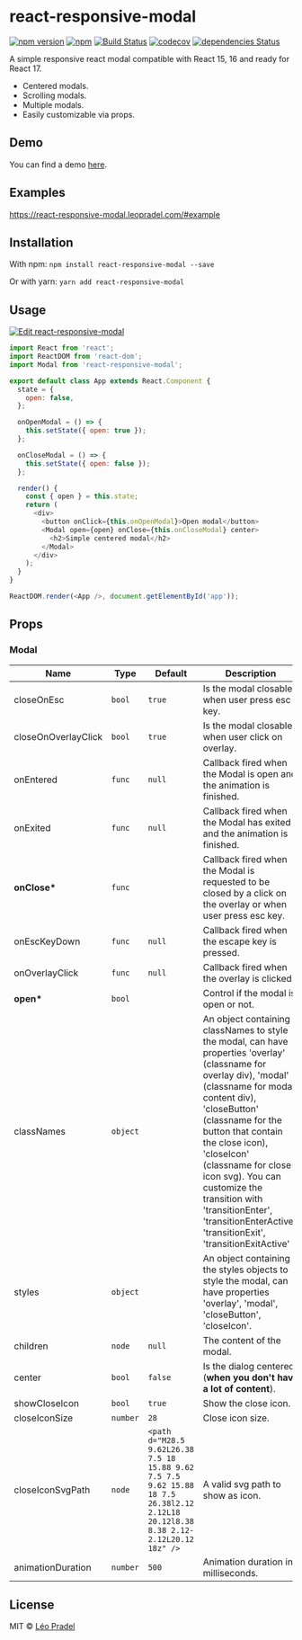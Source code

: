# react-responsive-modal

[![npm version](https://badge.fury.io/js/react-responsive-modal.svg)](https://badge.fury.io/js/react-responsive-modal)
[![npm](https://img.shields.io/npm/dm/react-responsive-modal.svg)](https://www.npmjs.com/package/react-responsive-modal)
[![Build Status](https://travis-ci.org/pradel/react-responsive-modal.svg?branch=master)](https://travis-ci.org/pradel/react-responsive-modal)
[![codecov](https://codecov.io/gh/pradel/react-responsive-modal/branch/master/graph/badge.svg)](https://codecov.io/gh/pradel/react-responsive-modal)
[![dependencies Status](https://david-dm.org/pradel/react-responsive-modal/status.svg)](https://david-dm.org/pradel/react-responsive-modal)

A simple responsive react modal compatible with React 15, 16 and ready for React 17.

* Centered modals.
* Scrolling modals.
* Multiple modals.
* Easily customizable via props.

## Demo

You can find a demo [here](https://react-responsive-modal.leopradel.com/).

## Examples

https://react-responsive-modal.leopradel.com/#example

## Installation

With npm: `npm install react-responsive-modal --save`

Or with yarn: `yarn add react-responsive-modal`

## Usage

[![Edit react-responsive-modal](https://codesandbox.io/static/img/play-codesandbox.svg)](https://codesandbox.io/s/9jxp669j2o)

```javascript
import React from 'react';
import ReactDOM from 'react-dom';
import Modal from 'react-responsive-modal';

export default class App extends React.Component {
  state = {
    open: false,
  };

  onOpenModal = () => {
    this.setState({ open: true });
  };

  onCloseModal = () => {
    this.setState({ open: false });
  };

  render() {
    const { open } = this.state;
    return (
      <div>
        <button onClick={this.onOpenModal}>Open modal</button>
        <Modal open={open} onClose={this.onCloseModal} center>
          <h2>Simple centered modal</h2>
        </Modal>
      </div>
    );
  }
}

ReactDOM.render(<App />, document.getElementById('app'));
```

## Props

<!-- --begin-insert-props-- -->

### Modal

| Name                | Type     | Default                                                                                                                            | Description                                                                                                                                                                                                                                                                                                                                                                                            |
| ------------------- | -------- | ---------------------------------------------------------------------------------------------------------------------------------- | ------------------------------------------------------------------------------------------------------------------------------------------------------------------------------------------------------------------------------------------------------------------------------------------------------------------------------------------------------------------------------------------------------ |
| closeOnEsc          | `bool`   | `true`                                                                                                                             | Is the modal closable when user press esc key.                                                                                                                                                                                                                                                                                                                                                         |
| closeOnOverlayClick | `bool`   | `true`                                                                                                                             | Is the modal closable when user click on overlay.                                                                                                                                                                                                                                                                                                                                                      |
| onEntered           | `func`   | `null`                                                                                                                             | Callback fired when the Modal is open and the animation is finished.                                                                                                                                                                                                                                                                                                                                   |
| onExited            | `func`   | `null`                                                                                                                             | Callback fired when the Modal has exited and the animation is finished.                                                                                                                                                                                                                                                                                                                                |
| **onClose\***       | `func`   |                                                                                                                                    | Callback fired when the Modal is requested to be closed by a click on the overlay or when user press esc key.                                                                                                                                                                                                                                                                                          |
| onEscKeyDown        | `func`   | `null`                                                                                                                             | Callback fired when the escape key is pressed.                                                                                                                                                                                                                                                                                                                                                         |
| onOverlayClick      | `func`   | `null`                                                                                                                             | Callback fired when the overlay is clicked.                                                                                                                                                                                                                                                                                                                                                            |
| **open\***          | `bool`   |                                                                                                                                    | Control if the modal is open or not.                                                                                                                                                                                                                                                                                                                                                                   |
| classNames          | `object` |                                                                                                                                    | An object containing classNames to style the modal, can have properties 'overlay' (classname for overlay div), 'modal' (classname for modal content div), 'closeButton' (classname for the button that contain the close icon), 'closeIcon' (classname for close icon svg). You can customize the transition with 'transitionEnter', 'transitionEnterActive', 'transitionExit', 'transitionExitActive' |
| styles              | `object` |                                                                                                                                    | An object containing the styles objects to style the modal, can have properties 'overlay', 'modal', 'closeButton', 'closeIcon'.                                                                                                                                                                                                                                                                        |
| children            | `node`   | `null`                                                                                                                             | The content of the modal.                                                                                                                                                                                                                                                                                                                                                                              |
| center              | `bool`   | `false`                                                                                                                            | Is the dialog centered (**when you don't have a lot of content**).                                                                                                                                                                                                                                                                                                                                     |
| showCloseIcon       | `bool`   | `true`                                                                                                                             | Show the close icon.                                                                                                                                                                                                                                                                                                                                                                                   |
| closeIconSize       | `number` | `28`                                                                                                                               | Close icon size.                                                                                                                                                                                                                                                                                                                                                                                       |
| closeIconSvgPath    | `node`   | `<path d="M28.5 9.62L26.38 7.5 18 15.88 9.62 7.5 7.5 9.62 15.88 18 7.5 26.38l2.12 2.12L18 20.12l8.38 8.38 2.12-2.12L20.12 18z" />` | A valid svg path to show as icon.                                                                                                                                                                                                                                                                                                                                                                      |
| animationDuration   | `number` | `500`                                                                                                                              | Animation duration in milliseconds.                                                                                                                                                                                                                                                                                                                                                                    |

<!-- --end-insert-props-- -->

## License

MIT © [Léo Pradel](https://www.leopradel.com/)

